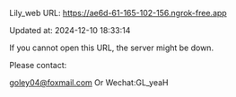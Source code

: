 Lily_web URL: https://ae6d-61-165-102-156.ngrok-free.app

Updated at: 2024-12-10 18:33:14

If you cannot open this URL, the server might be down.

Please contact: 

goley04@foxmail.com Or Wechat:GL_yeaH